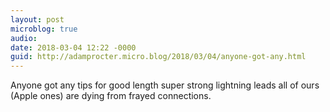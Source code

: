 ```yaml
---
layout: post
microblog: true
audio: 
date: 2018-03-04 12:22 -0000
guid: http://adamprocter.micro.blog/2018/03/04/anyone-got-any.html
---
```

Anyone got any tips for good length super strong lightning leads all of ours (Apple ones) are dying from frayed connections. 

